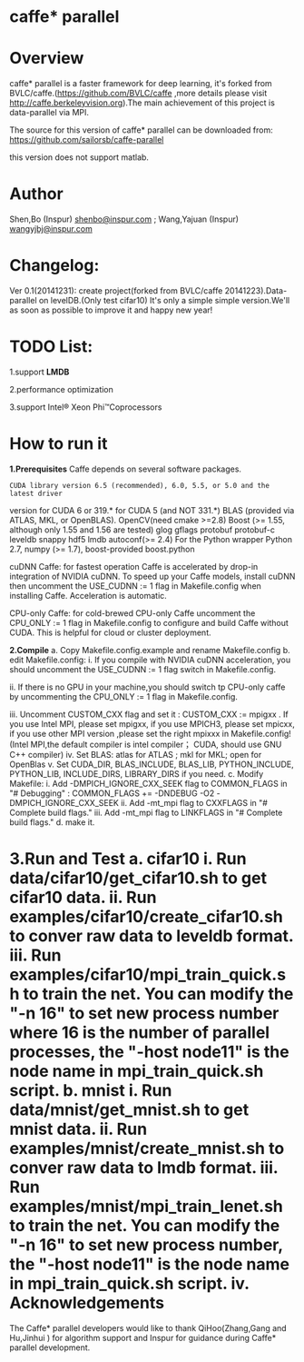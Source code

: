 ﻿caffe* parallel 
============================

Overview
============================
caffe* parallel is a faster framework for deep learning, it's forked from 
BVLC/caffe.(https://github.com/BVLC/caffe ,more details please visit 
http://caffe.berkeleyvision.org).The main achievement of this project is 
data-parallel via MPI.

The source for this version of caffe* parallel can be downloaded from:
https://github.com/sailorsb/caffe-parallel

this version does not support matlab.

Author
============================
Shen,Bo (Inspur) shenbo@inspur.com ; Wang,Yajuan (Inspur) wangyjbj@inspur.com

Changelog:
============================
Ver 0.1(20141231): create project(forked from BVLC/caffe 20141223).Data-parallel 
on levelDB.(Only test cifar10) It's only a simple simple version.We'll as soon as 
possible to improve it and happy new year!

TODO List:
============================
1.support <b>LMDB</b>

2.performance optimization

3.support Intel® Xeon Phi™Coprocessors

How to run it
============================
<b>1.Prerequisites</b>
Caffe depends on several software packages.

    CUDA library version 6.5 (recommended), 6.0, 5.5, or 5.0 and the latest driver 
version for CUDA 6 or 319.* for CUDA 5 (and NOT 331.*)
    BLAS (provided via ATLAS, MKL, or OpenBLAS).
    OpenCV(need cmake >=2.8)
    Boost (>= 1.55, although only 1.55 and 1.56 are tested)
    glog
    gflags
    protobuf
    protobuf-c
    leveldb
    snappy
    hdf5
    lmdb
    autoconf(>= 2.4)
    For the Python wrapper
        Python 2.7, numpy (>= 1.7), boost-provided boost.python

cuDNN Caffe: for fastest operation Caffe is accelerated by drop-in integration of 
NVIDIA cuDNN. To speed up your Caffe models, install cuDNN then uncomment the 
USE_CUDNN := 1 flag in Makefile.config when installing Caffe. Acceleration is 
automatic.

CPU-only Caffe: for cold-brewed CPU-only Caffe uncomment the CPU_ONLY := 1 flag 
in Makefile.config to configure and build Caffe without CUDA. This is helpful for 
cloud or cluster deployment.

<b>2.Compile</b>
a. Copy Makefile.config.example and rename Makefile.config
b. edit Makefile.config: 
   i. If you compile with NVIDIA cuDNN acceleration, you should uncomment the 
USE_CUDNN := 1 flag switch in Makefile.config.

  ii. If there is no GPU in your machine,you should switch tp CPU-only caffe by 
uncommenting the CPU_ONLY := 1 flag in Makefile.config.

 iii. Uncomment CUSTOM_CXX flag and set it : CUSTOM_CXX := mpigxx . If you use Intel 
MPI, please set mpigxx, if you use MPICH3, please set mpicxx, if you use other MPI 
version ,please set the right mpixxx in Makefile.config! (Intel MPI,the default 
compiler is intel compiler； CUDA, should use GNU C++ compiler)
  iv. Set BLAS: atlas for ATLAS ; mkl for MKL; open for OpenBlas
  v. Set CUDA_DIR, BLAS_INCLUDE, BLAS_LIB, PYTHON_INCLUDE, PYTHON_LIB, 
INCLUDE_DIRS, LIBRARY_DIRS if you need.
c. Modify Makefile:
   i. Add -DMPICH_IGNORE_CXX_SEEK flag to COMMON_FLAGS in "# Debugging" : 
COMMON_FLAGS += -DNDEBUG -O2 -DMPICH_IGNORE_CXX_SEEK
  ii. Add -mt_mpi flag to CXXFLAGS in "# Complete build flags."
 iii. Add -mt_mpi flag to LINKFLAGS in "# Complete build flags."
d. make it.

<b>3.Run and Test</b>
a. cifar10
   i. Run data/cifar10/get_cifar10.sh to get cifar10 data.
  ii. Run examples/cifar10/create_cifar10.sh to conver raw data to leveldb format.
 iii. Run examples/cifar10/mpi_train_quick.sh to train the net. You can modify the 
"-n 16" to set new process number where 16 is the number of parallel processes, 
the "-host node11" is the node name in mpi_train_quick.sh script.
b. mnist
   i. Run data/mnist/get_mnist.sh to get mnist data.
  ii. Run examples/mnist/create_mnist.sh to conver raw data to lmdb format.
 iii. Run examples/mnist/mpi_train_lenet.sh to train the net. You can modify the 
"-n 16" to set new process number, the "-host node11" is the node name in 
mpi_train_quick.sh script.
  iv. 
Acknowledgements
============================
The Caffe* parallel developers would like to thank QiHoo(Zhang,Gang  and Hu,Jinhui ) 
for algorithm support and Inspur for guidance during Caffe* parallel development.


